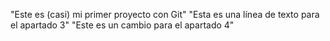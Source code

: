 "Este es (casi) mi primer proyecto con Git"
"Esta es una línea de texto para el apartado 3"
"Este es un cambio para el apartado 4"